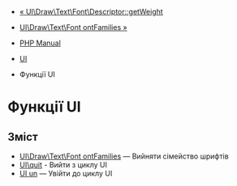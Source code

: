 - [«
UI\Draw\Text\Font\Descriptor::getWeight](ui-draw-text-font-descriptor.getweight.md)
- [UI\Draw\Text\Font ontFamilies
»](function.ui-draw-text-font-fontfamilies.md)

- [PHP Manual](index.md)
- [UI](book.ui.md)
- Функції UI

# Функції UI

## Зміст

- [UI\Draw\Text\Font ontFamilies](function.ui-draw-text-font-fontfamilies.md)
— Вийняти сімейство шрифтів
- [UI\quit](function.ui-quit.md) - Вийти з циклу UI
- [UIun](function.ui-run.md) — Увійти до циклу UI
